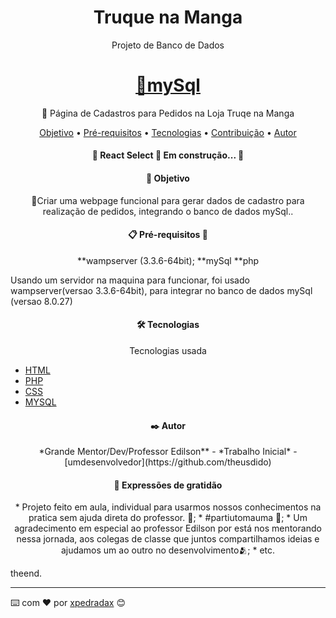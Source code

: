  <h1 align="center">Truque na Manga</h1>

<p align="center">Projeto de Banco de Dados</p>

<h1 align="center"> <a href="https://https://www.mysql.com/">🔗mySql</a> </h1>

<p align="center">🚀 Página de Cadastros para Pedidos na Loja Truqe na Manga</p>

<p align="center">
 <a href="#objetivo">Objetivo</a> •
 <a href="#Pré-requisitos">Pré-requisitos</a> •
 <a href="#tecnologias">Tecnologias</a> • 
 <a href="#contribuicao">Contribuição</a> • 
 <a href="#autor">Autor</a>
</p>

<h4 align="center"> 
	🚧  React Select 🚀 Em construção...  🚧
</h4>

<h4 align="center">  🚀 Objetivo </h4>


<p align="center">🚀Criar uma webpage funcional para gerar dados de cadastro para realização de pedidos, integrando o banco de dados mySql..</p>



<h4 align="center"> 
📋 Pré-requisitos 🚧
</h4>


<p align="center" >**wampserver (3.3.6-64bit);
**mySql
**php

Usando um servidor na maquina para funcionar, 
foi usado wampserver(versao 3.3.6-64bit), para integrar no banco de dados mySql (versao 8.0.27)
</p>


<h4 align="center">  🛠️ Tecnologias </h4>

<p align="center">Tecnologias usada</p>

- [HTML](https://https://www.w3schools.com/html/default.asp)
- [PHP](https://https://https://www.w3schools.com/php/default.asp)
- [CSS](https://https://www.w3schools.com/css/css_intro.asp)
- [MYSQL](https://https://https://www.w3schools.com/sql/default.asp)

<h4 align="center"> 
✒️ Autor
</h4>
<p align="center">*Grande Mentor/Dev/Professor Edilson** - *Trabalho Inicial* - [umdesenvolvedor](https://github.com/theusdido)</p>



<h4 align="center"> 
 🎁 Expressões de gratidão
</h4>

<p align="center">
* Projeto feito em aula, individual para usarmos nossos conhecimentos na pratica sem ajuda direta do professor. 📢;
* #partiutomauma  🍺;
* Um agradecimento em especial ao professor Edilson por está nos mentorando nessa jornada, aos colegas de classe que juntos compartilhamos ideias
e ajudamos um ao outro no desenvolvimento🫂;
* etc.</p>
theend.

---
⌨️ com ❤️ por [xpedradax](https://gist.github.com/mantovanip) 😊

